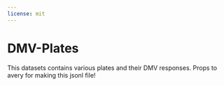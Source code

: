 ```yaml
---
license: mit
---
```


# DMV-Plates
This datasets contains various plates and their DMV responses. 
Props to avery for making this jsonl file!